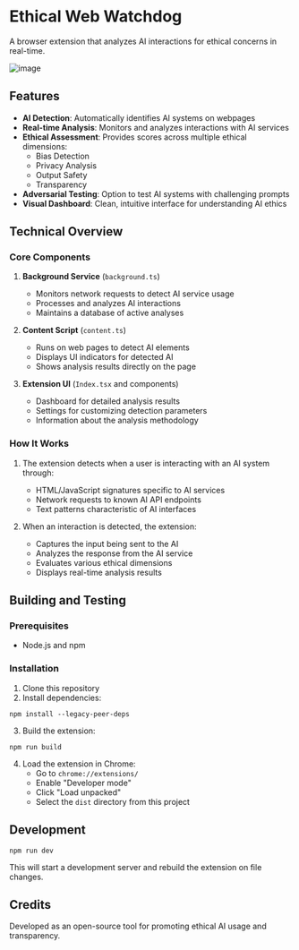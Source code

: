 
# Ethical Web Watchdog

A browser extension that analyzes AI interactions for ethical concerns in real-time.

![image](https://github.com/user-attachments/assets/50c2a193-e13d-4593-adaf-e3ba0542417d)

## Features

- **AI Detection**: Automatically identifies AI systems on webpages
- **Real-time Analysis**: Monitors and analyzes interactions with AI services
- **Ethical Assessment**: Provides scores across multiple ethical dimensions:
  - Bias Detection
  - Privacy Analysis
  - Output Safety
  - Transparency
- **Adversarial Testing**: Option to test AI systems with challenging prompts
- **Visual Dashboard**: Clean, intuitive interface for understanding AI ethics

## Technical Overview

### Core Components

1. **Background Service** (`background.ts`)
   - Monitors network requests to detect AI service usage
   - Processes and analyzes AI interactions
   - Maintains a database of active analyses

2. **Content Script** (`content.ts`)
   - Runs on web pages to detect AI elements
   - Displays UI indicators for detected AI
   - Shows analysis results directly on the page

3. **Extension UI** (`Index.tsx` and components)
   - Dashboard for detailed analysis results
   - Settings for customizing detection parameters
   - Information about the analysis methodology

### How It Works

1. The extension detects when a user is interacting with an AI system through:
   - HTML/JavaScript signatures specific to AI services
   - Network requests to known AI API endpoints
   - Text patterns characteristic of AI interfaces

2. When an interaction is detected, the extension:
   - Captures the input being sent to the AI
   - Analyzes the response from the AI service
   - Evaluates various ethical dimensions
   - Displays real-time analysis results

## Building and Testing

### Prerequisites

- Node.js and npm

### Installation

1. Clone this repository
2. Install dependencies:
```
npm install --legacy-peer-deps
```

3. Build the extension:
```
npm run build
```

4. Load the extension in Chrome:
   - Go to `chrome://extensions/`
   - Enable "Developer mode"
   - Click "Load unpacked"
   - Select the `dist` directory from this project

## Development

```
npm run dev
```

This will start a development server and rebuild the extension on file changes.

## Credits

Developed as an open-source tool for promoting ethical AI usage and transparency.
